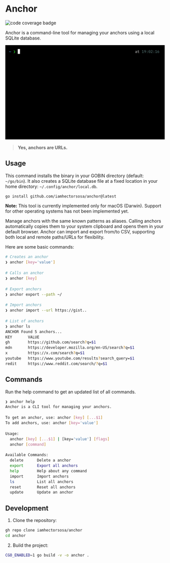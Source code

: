 # Anchor

![code coverage badge](https://github.com/iamhectorsosa/anchor/actions/workflows/ci.yml/badge.svg)

Anchor is a command-line tool for managing your anchors using a local SQLite database.

![demo](./demo.gif)

> **Yes, anchors are URLs.**

## Usage

This command installs the binary in your GOBIN directory (default: `~/go/bin`). It also creates a SQLite database file at a fixed location in your home directory: `~/.config/anchor/local.db`.

```bash
go install github.com/iamhectorsosa/anchor@latest
```

**Note:** This tool is currently implemented only for macOS (Darwin). Support for other operating systems has not been implemented yet.

Manage anchors with the same known patterns as aliases. Calling anchors automatically copies them to your system clipboard and opens them in your default browser. Anchor can import and export from/to CSV, supporting both local and remote paths/URLs for flexibility.

Here are some basic commands:

```bash
# Creates an anchor
❯ anchor [key='value']

# Calls an anchor
❯ anchor [key]

# Export anchors
❯ anchor export --path ~/

# Import anchors
❯ anchor import --url https://gist..

# List of anchors
❯ anchor ls
ANCHOR Found 5 anchors...
KEY       VALUE
gh        https://github.com/search?q=$1
mdn       https://developer.mozilla.org/en-US/search?q=$1
x         https://x.com/search?q=$1
youtube   https://www.youtube.com/results?search_query=$1
redit     https://www.reddit.com/search/?q=$1
```

## Commands

Run the help command to get an updated list of all commands.

```bash
❯ anchor help
Anchor is a CLI tool for managing your anchors.

To get an anchor, use: anchor [key] [...$1]
To add anchors, use: anchor [key='value']

Usage:
  anchor [key] [...$1] | [key='value'] [flags]
  anchor [command]

Available Commands:
  delete      Delete a anchor
  export      Export all anchors
  help        Help about any command
  import      Import anchors
  ls          List all anchors
  reset       Reset all anchors
  update      Update an anchor
```

## Development

1. Clone the repository:

```bash
gh repo clone iamhectorsosa/anchor
cd anchor
```

2. Build the project:

```bash
CGO_ENABLED=1 go build -v -o anchor .
```
